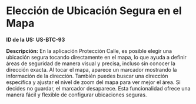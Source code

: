 # Elección de Ubicación Segura en el Mapa

**ID de la US:** **US-BTC-93**

**Descripción:** En la aplicación Protección Calle, es posible elegir una ubicación segura tocando directamente en el mapa, lo que ayuda a definir áreas de seguridad de manera visual y precisa, incluso sin conocer la dirección exacta. Al tocar el mapa, aparece un marcador mostrando la información de la dirección. También puedes buscar una dirección específica y ajustar el nivel de zoom del mapa para ver mejor el área. Si decides no guardar, el marcador desaparece. Esta funcionalidad ofrece una manera fácil y flexible de configurar ubicaciones seguras.